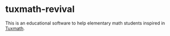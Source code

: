 # tuxmath-revival
This is an educational software to help elementary math students inspired in [Tuxmath](http://tux4kids.alioth.debian.org/tuxmath/).
